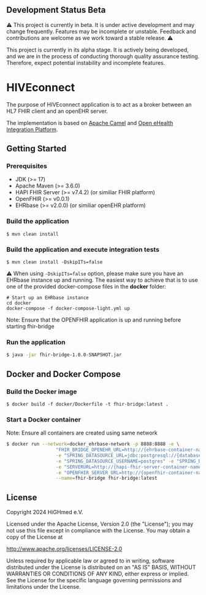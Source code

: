 ## Development Status Beta

⚠️ This project is currently in beta.
It is under active development and may change frequently. Features may be incomplete or unstable.
Feedback and contributions are welcome as we work toward a stable release. ⚠️

This project is currently in its alpha stage. It is actively being developed, and we are in the process of conducting thorough quality assurance testing. Therefore, expect potential instability and incomplete features.

# HIVEconnect

The purpose of HIVEconnect  application is to act as a broker between an HL7 FHIR client and an openEHR server.

The implementation is based on [Apache Camel](https://camel.apache.org/) and [Open eHealth Integration Platform](https://github.com/oehf/ipf).

## Getting Started

### Prerequisites

* JDK (>= 17)
* Apache Maven (>= 3.6.0)
* HAPI FHIR Server (>= v7.4.2) (or similiar FHIR platform)
* OpenFHIR (>= v0.0.1) 
* EHRbase (>= v2.0.0) (or similiar openEHR platform)


### Build the application

```shell script
$ mvn clean install
```

### Build the application and execute integration tests

```shell
$ mvn clean install -DskipITs=false
```

:warning: When using `-DskipITs=false` option, please make sure you have an EHRbase instance up and running. The easiest way to achieve that is to use one of the provided docker-compose files in the **docker** folder:

```shell script
# Start up an EHRbase instance
cd docker
docker-compose -f docker-compose-light.yml up
```
Note: Ensure that the OPENFHIR application is up and running before starting fhir-bridge
### Run the application

```bash
$ java -jar fhir-bridge-1.0.0-SNAPSHOT.jar
```

## Docker and Docker Compose

### Build the Docker image

```
$ docker build -f docker/Dockerfile -t fhir-bridge:latest . 
```

### Start a Docker container
Note: Ensure all containers are created using same network
```bash
$ docker run --network=docker_ehrbase-network -p 8888:8888 -e \
                  "FHIR_BRIDGE_OPENEHR_URL=http://{ehrbase-container-name or host}:8080/ehrbase/" \
                  -e "SPRING_DATASOURCE_URL=jdbc:postgresql://{database-container-name or host}:5432/fbridge" \
                  -e "SPRING_DATASOURCE_USERNAME=postgres" -e "SPRING_DATASOURCE_PASSWORD=postgres" \
                  -e "SERVERURL=http://{hapi-fhir-server-container-name or host}:8080/fhir" \
                  -e "OPENFHIR_SERVER_URL=http://{openfhir-container-name or host}:8090" \
                  --name=fhir-bridge fhir-bridge:latest
```

## License

Copyright 2024 HiGHmed e.V.

Licensed under the Apache License, Version 2.0 (the "License");
you may not use this file except in compliance with the License.
You may obtain a copy of the License at

http://www.apache.org/licenses/LICENSE-2.0

Unless required by applicable law or agreed to in writing, software
distributed under the License is distributed on an "AS IS" BASIS,
WITHOUT WARRANTIES OR CONDITIONS OF ANY KIND, either express or implied.
See the License for the specific language governing permissions and
limitations under the License.
